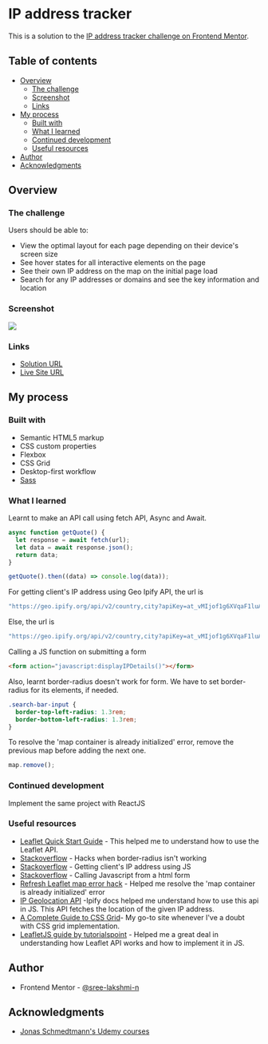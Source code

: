 # IP address tracker

This is a solution to the [IP address tracker challenge on Frontend Mentor](https://www.frontendmentor.io/challenges/ip-address-tracker-I8-0yYAH0).

## Table of contents

- [Overview](#overview)
  - [The challenge](#the-challenge)
  - [Screenshot](#screenshot)
  - [Links](#links)
- [My process](#my-process)
  - [Built with](#built-with)
  - [What I learned](#what-i-learned)
  - [Continued development](#continued-development)
  - [Useful resources](#useful-resources)
- [Author](#author)
- [Acknowledgments](#acknowledgments)

## Overview

### The challenge

Users should be able to:

- View the optimal layout for each page depending on their device's screen size
- See hover states for all interactive elements on the page
- See their own IP address on the map on the initial page load
- Search for any IP addresses or domains and see the key information and location

### Screenshot

![](./screenshot.jpg)

### Links

- [Solution URL](https://github.com/sree-lakshmi-n/ip-address-tracker)
- [Live Site URL](https://sree-lakshmi-n.github.io/ip-address-tracker)

## My process

### Built with

- Semantic HTML5 markup
- CSS custom properties
- Flexbox
- CSS Grid
- Desktop-first workflow
- [Sass](https://sass-lang.com/)

### What I learned

Learnt to make an API call using fetch API, Async and Await.

```js
async function getQuote() {
  let response = await fetch(url);
  let data = await response.json();
  return data;
}

getQuote().then((data) => console.log(data));
```

For getting client's IP address using Geo Ipify API, the url is

```js
"https://geo.ipify.org/api/v2/country,city?apiKey=at_vMIjof1g6XVqaF1luAuKpjEHZwIvf";
```

Else, the url is

```js
"https://geo.ipify.org/api/v2/country,city?apiKey=at_vMIjof1g6XVqaF1luAuKpjEHZwIvf&ipAddress=${ipAddress}";
```

Calling a JS function on submitting a form

```html
<form action="javascript:displayIPDetails()"></form>
```

Also, learnt border-radius doesn't work for form.
We have to set border-radius for its elements, if needed.

```css
.search-bar-input {
  border-top-left-radius: 1.3rem;
  border-bottom-left-radius: 1.3rem;
}
```

To resolve the 'map container is already initialized' error, remove the previous map before adding the next one.

```js
map.remove();
```

### Continued development

Implement the same project with ReactJS

### Useful resources

- [Leaflet Quick Start Guide](https://leafletjs.com/examples/quick-start) - This helped me to understand how to use the Leaflet API.
- [Stackoverflow](https://stackoverflow.com/questions/10995294/border-radius-not-working) - Hacks when border-radius isn't working
- [Stackoverflow](https://stackoverflow.com/questions/391979/how-to-get-clients-ip-address-using-javascript) - Getting client's IP address using JS
- [Stackoverflow](https://stackoverflow.com/questions/683498/calling-javascript-from-a-html-form) - Calling Javascript from a html form
- [Refresh Leaflet map error hack](https://youtu.be/u6GJUKpVwC4) - Helped me resolve the 'map container is already initialized' error
- [IP Geolocation API](https://geo.ipify.org/) -Ipify docs helped me understand how to use this api in JS. This API fetches the location of the given IP address.
- [A Complete Guide to CSS Grid](https://css-tricks.com/snippets/css/complete-guide-grid/)- My go-to site whenever I've a doubt with CSS grid implementation.
- [LeafletJS guide by tutorialspoint](https://www.tutorialspoint.com/leafletjs/leafletjs_quick_guide.htm) - Helped me a great deal in understanding how Leaflet API works and how to implement it in JS.

## Author

- Frontend Mentor - [@sree-lakshmi-n](https://www.frontendmentor.io/profile/sree-lakshmi-n)

## Acknowledgments

- [Jonas Schmedtmann's Udemy courses](https://www.udemy.com/user/jonasschmedtmann/)
